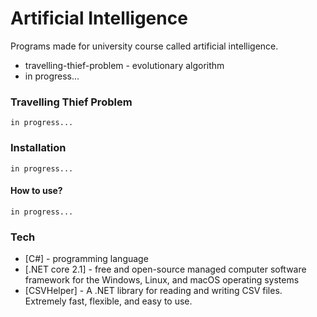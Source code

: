 # Artificial Intelligence
Programs made for university course called artificial intelligence.

- travelling-thief-problem - evolutionary algorithm
- in progress...


### Travelling Thief Problem
    in progress...

### Installation
    in progress...
#### How to use?
    in progress...
### Tech
* [C#] - programming language
* [.NET core 2.1] -  free and open-source managed computer software framework for the Windows, Linux, and macOS operating systems
* [CSVHelper] - A .NET library for reading and writing CSV files. Extremely fast, flexible, and easy to use.